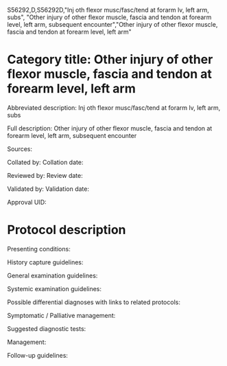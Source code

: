 S56292,D,S56292D,"Inj oth flexor musc/fasc/tend at forarm lv, left arm, subs", "Other injury of other flexor muscle, fascia and tendon at forearm level, left arm, subsequent encounter","Other injury of other flexor muscle, fascia and tendon at forearm level, left arm"
# Category title: Other injury of other flexor muscle, fascia and tendon at forearm level, left arm

Abbreviated description: Inj oth flexor musc/fasc/tend at forarm lv, left arm, subs

Full description: Other injury of other flexor muscle, fascia and tendon at forearm level, left arm, subsequent encounter

Sources:

Collated by:
Collation date:

Reviewed by:
Review date:

Validated by:
Validation date:

Approval UID:

# Protocol description

Presenting conditions:

History capture guidelines:

General examination guidelines:

Systemic examination guidelines:

Possible differential diagnoses with links to related protocols:

Symptomatic / Palliative management:

Suggested diagnostic tests:

Management:

Follow-up guidelines:
